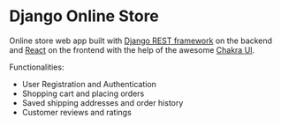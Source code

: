 # Django Online Store

Online store web app built with [Django REST framework](https://www.django-rest-framework.org) on the backend and [React](https://reactjs.org) on the frontend with the help of the awesome [Chakra UI](https://chakra-ui.com). 

Functionalities:
  - User Registration and Authentication
  - Shopping cart and placing orders
  - Saved shipping addresses and order history
  - Customer reviews and ratings
  
